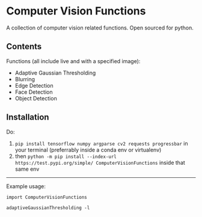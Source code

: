 # Computer Vision Functions

A collection of computer vision related functions.
Open sourced for python.

## Contents
Functions (all include live and with a specified image):
* Adaptive Gaussian Thresholding
* Blurring
* Edge Detection
* Face Detection
* Object Detection

## Installation
Do:
1. `pip install tensorflow numpy argparse cv2 requests progressbar` in your terminal (preferrably inside a conda env or virtualenv)
2. then `python -m pip install --index-url https://test.pypi.org/simple/ ComputerVisionFunctions` inside that same env

<hr/>
Example usage:

`import ComputerVisionFunctions`

`adaptiveGaussianThresholding -l`
